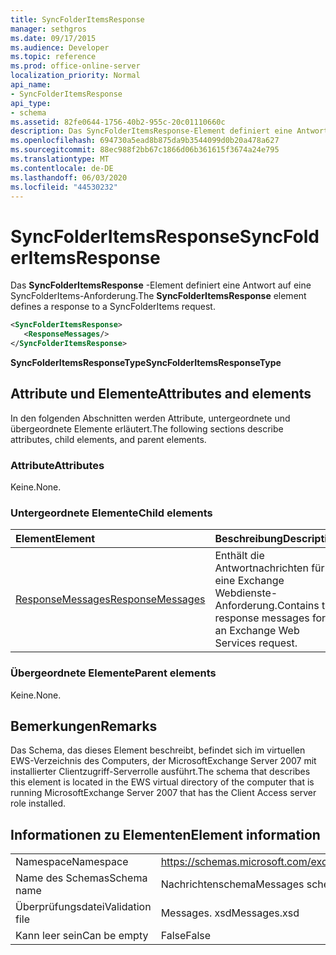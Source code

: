```yaml
---
title: SyncFolderItemsResponse
manager: sethgros
ms.date: 09/17/2015
ms.audience: Developer
ms.topic: reference
ms.prod: office-online-server
localization_priority: Normal
api_name:
- SyncFolderItemsResponse
api_type:
- schema
ms.assetid: 82fe0644-1756-40b2-955c-20c01110660c
description: Das SyncFolderItemsResponse-Element definiert eine Antwort auf eine SyncFolderItems-Anforderung.
ms.openlocfilehash: 694730a5ead8b875da9b3544099d0b20a478a627
ms.sourcegitcommit: 88ec988f2bb67c1866d06b361615f3674a24e795
ms.translationtype: MT
ms.contentlocale: de-DE
ms.lasthandoff: 06/03/2020
ms.locfileid: "44530232"
---
```

# <a name="syncfolderitemsresponse"></a><span data-ttu-id="9ed77-103">SyncFolderItemsResponse</span><span class="sxs-lookup"><span data-stu-id="9ed77-103">SyncFolderItemsResponse</span></span>

<span data-ttu-id="9ed77-104">Das **SyncFolderItemsResponse** -Element definiert eine Antwort auf eine SyncFolderItems-Anforderung.</span><span class="sxs-lookup"><span data-stu-id="9ed77-104">The **SyncFolderItemsResponse** element defines a response to a SyncFolderItems request.</span></span> 
  
```xml
<SyncFolderItemsResponse>
   <ResponseMessages/>
</SyncFolderItemsResponse>
```

 <span data-ttu-id="9ed77-105">**SyncFolderItemsResponseType**</span><span class="sxs-lookup"><span data-stu-id="9ed77-105">**SyncFolderItemsResponseType**</span></span>
## <a name="attributes-and-elements"></a><span data-ttu-id="9ed77-106">Attribute und Elemente</span><span class="sxs-lookup"><span data-stu-id="9ed77-106">Attributes and elements</span></span>

<span data-ttu-id="9ed77-107">In den folgenden Abschnitten werden Attribute, untergeordnete und übergeordnete Elemente erläutert.</span><span class="sxs-lookup"><span data-stu-id="9ed77-107">The following sections describe attributes, child elements, and parent elements.</span></span>
  
### <a name="attributes"></a><span data-ttu-id="9ed77-108">Attribute</span><span class="sxs-lookup"><span data-stu-id="9ed77-108">Attributes</span></span>

<span data-ttu-id="9ed77-109">Keine.</span><span class="sxs-lookup"><span data-stu-id="9ed77-109">None.</span></span>
  
### <a name="child-elements"></a><span data-ttu-id="9ed77-110">Untergeordnete Elemente</span><span class="sxs-lookup"><span data-stu-id="9ed77-110">Child elements</span></span>

|<span data-ttu-id="9ed77-111">**Element**</span><span class="sxs-lookup"><span data-stu-id="9ed77-111">**Element**</span></span>|<span data-ttu-id="9ed77-112">**Beschreibung**</span><span class="sxs-lookup"><span data-stu-id="9ed77-112">**Description**</span></span>|
|:-----|:-----|
|[<span data-ttu-id="9ed77-113">ResponseMessages</span><span class="sxs-lookup"><span data-stu-id="9ed77-113">ResponseMessages</span></span>](responsemessages.md) <br/> |<span data-ttu-id="9ed77-114">Enthält die Antwortnachrichten für eine Exchange Webdienste-Anforderung.</span><span class="sxs-lookup"><span data-stu-id="9ed77-114">Contains the response messages for an Exchange Web Services request.</span></span>  <br/> |
   
### <a name="parent-elements"></a><span data-ttu-id="9ed77-115">Übergeordnete Elemente</span><span class="sxs-lookup"><span data-stu-id="9ed77-115">Parent elements</span></span>

<span data-ttu-id="9ed77-116">Keine.</span><span class="sxs-lookup"><span data-stu-id="9ed77-116">None.</span></span>
  
## <a name="remarks"></a><span data-ttu-id="9ed77-117">Bemerkungen</span><span class="sxs-lookup"><span data-stu-id="9ed77-117">Remarks</span></span>

<span data-ttu-id="9ed77-118">Das Schema, das dieses Element beschreibt, befindet sich im virtuellen EWS-Verzeichnis des Computers, der MicrosoftExchange Server 2007 mit installierter Clientzugriff-Serverrolle ausführt.</span><span class="sxs-lookup"><span data-stu-id="9ed77-118">The schema that describes this element is located in the EWS virtual directory of the computer that is running MicrosoftExchange Server 2007 that has the Client Access server role installed.</span></span>
  
## <a name="element-information"></a><span data-ttu-id="9ed77-119">Informationen zu Elementen</span><span class="sxs-lookup"><span data-stu-id="9ed77-119">Element information</span></span>

|||
|:-----|:-----|
|<span data-ttu-id="9ed77-120">Namespace</span><span class="sxs-lookup"><span data-stu-id="9ed77-120">Namespace</span></span>  <br/> |https://schemas.microsoft.com/exchange/services/2006/messages  <br/> |
|<span data-ttu-id="9ed77-121">Name des Schemas</span><span class="sxs-lookup"><span data-stu-id="9ed77-121">Schema name</span></span>  <br/> |<span data-ttu-id="9ed77-122">Nachrichtenschema</span><span class="sxs-lookup"><span data-stu-id="9ed77-122">Messages schema</span></span>  <br/> |
|<span data-ttu-id="9ed77-123">Überprüfungsdatei</span><span class="sxs-lookup"><span data-stu-id="9ed77-123">Validation file</span></span>  <br/> |<span data-ttu-id="9ed77-124">Messages. xsd</span><span class="sxs-lookup"><span data-stu-id="9ed77-124">Messages.xsd</span></span>  <br/> |
|<span data-ttu-id="9ed77-125">Kann leer sein</span><span class="sxs-lookup"><span data-stu-id="9ed77-125">Can be empty</span></span>  <br/> |<span data-ttu-id="9ed77-126">False</span><span class="sxs-lookup"><span data-stu-id="9ed77-126">False</span></span>  <br/> |
   

